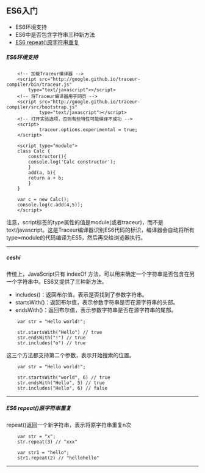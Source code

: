 ##  ES6入门
+ ES6环境支持
+ ES6中是否包含字符串三种新方法
+ [ES6 repeat()原字符串重复](#ceshi)



#####    ES6环境支持 
  
```
    <!-- 加载Traceur编译器 -->
    <script src="http://google.github.io/traceur-compiler/bin/traceur.js"
        type="text/javascript"></script>
    <!-- 将Traceur编译器用于网页 -->
    <script src="http://google.github.io/traceur-compiler/src/bootstrap.js"
            type="text/javascript"></script>
    <!-- 打开实验选项，否则有些特性可能编译不成功 -->
    <script>
            traceur.options.experimental = true;
    </script>
    
    <script type="module">
    class Calc {
        constructor(){
        console.log('Calc constructor');
        }
        add(a, b){
        return a + b;
        }
    }
    
    var c = new Calc();
    console.log(c.add(4,5));
    </script>
```

注意，script标签的type属性的值是module(或者traceur)，而不是text/javascript。这是Traceur编译器识别ES6代码的标识，编译器会自动将所有type=module的代码编译为ES5，然后再交给浏览器执行。    

---

#####    ceshi
  传统上，JavaScript只有 indexOf 方法，可以用来确定一个字符串是否包含在另一个字符串中。ES6又提供了三种新方法。  
      
+ includes()：返回布尔值，表示是否找到了参数字符串。
+ startsWith()：返回布尔值，表示参数字符串是否在源字符串的头部。
+ endsWith()：返回布尔值，表示参数字符串是否在源字符串的尾部。  
  
```
    var str = "Hello world!";
 
    str.startsWith("Hello") // true
    str.endsWith("!") // true
    str.includes("o") // true
```

这三个方法都支持第二个参数，表示开始搜索的位置。
```
    var str = "Hello world!";
    
    str.startsWith("world", 6) // true
    str.endsWith("Hello", 5) // true
    str.includes("Hello", 6) // false    
```

---

#####    ES6 repeat()原字符串重复    
repeat()返回一个新字符串，表示将原字符串重复n次
```
    var str = "x";
    str.repeat(3) // "xxx"
    
    var str1 = "hello";
    str1.repeat(2) // "hellohello"
```

---

